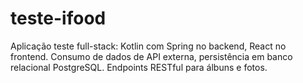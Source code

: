 # teste-ifood
Aplicação teste full-stack: Kotlin com Spring no backend, React no frontend. Consumo de dados de API externa, persistência em banco relacional PostgreSQL. Endpoints RESTful para álbuns e fotos.
